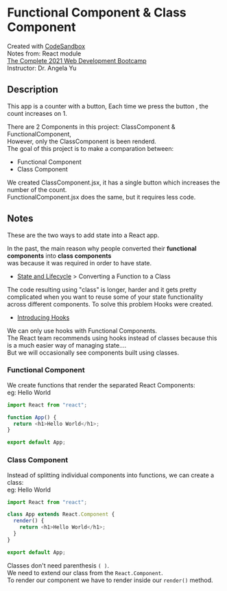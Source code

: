 # Functional Component & Class Component
Created with [CodeSandbox](https://codesandbox.io/)  
Notes from: React module  
[The Complete 2021 Web Development Bootcamp](https://www.udemy.com/course/the-complete-web-development-bootcamp/)  
Instructor: Dr. Angela Yu 

## Description
This app is a counter with a button,
Each time we press the button , the count increases on 1.

There are 2 Components in this project: ClassComponent & FunctionalComponent,    
However, only the ClassComponent is been renderd.     
The goal of this project is to make a comparation between: 
* Functional Component
* Class Component     

We created ClassComponent.jsx, it has a single button which increases the number of the count.           
FunctionalComponent.jsx does the same, but it requires less code.  

## Notes

These are the two ways to add state into a React app.

In the past, the main reason why people converted their **functional components** into **class components**        
was because it was required in order to have state.      
* [State and Lifecycle](https://reactjs.org/docs/state-and-lifecycle.html) > Converting a Function to a Class     

The code resulting using "class" is longer, harder and it gets pretty complicated when you want to reuse some of your state functionality across different components.
To solve this problem Hooks were created.
* [Introducing Hooks](https://reactjs.org/docs/hooks-intro.html)     
 
We can only use hooks with Functional Components.      
The React team recommends using hooks instead of classes because this is a much easier way of managing state....      
But we will occasionally see components built using classes.      

### Functional Component
We create functions that render the separated React Components:     
eg: Hello World
```javascript
import React from "react";

function App() {
  return <h1>Hello World</h1>;
}

export default App;
```

### Class Component
Instead of splitting individual components into functions, we can  create a class:        
eg: Hello World
```javascript
import React from "react";

class App extends React.Component {
  render() {
    return <h1>Hello World</h1>;
  }
}

export default App;
```
Classes don't need parenthesis ```( )```.        
We need to extend our class from the ``React.Component``.      
To render our component we have to render inside our ```render()``` method. 
